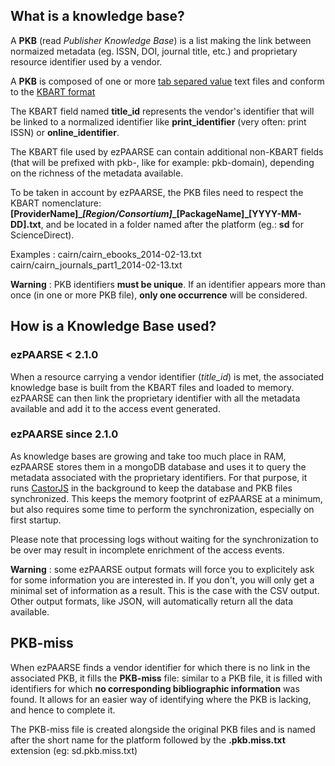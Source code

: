 ## What is a knowledge base? ##
A **PKB** (read _Publisher Knowledge Base_) is a list making the link between normaized metadata (eg. ISSN, DOI, journal title, etc.) and proprietary resource identifier used by a vendor.

A **PKB** is composed of one or more [tab separed value](http://en.wikipedia.org/wiki/Tab-separated_values) text files and conform to the [KBART format](http://www.niso.org/workrooms/kbart)

The KBART field named **title_id** represents the vendor's identifier that will be linked to a normalized identifier like **print_identifier** (very often: print ISSN) or **online_identifier**.

The KBART file used by ezPAARSE can contain additional non-KBART fields (that will be prefixed with pkb-, like for example: pkb-domain), depending on the richness of the metadata available.

To be taken in account by ezPAARSE, the PKB files need to respect the KBART nomenclature: **[ProviderName]\_*[Region/Consortium]*\_[PackageName]\_[YYYY-MM-DD].txt**, and be located in a folder named after the platform (eg.: **sd** for ScienceDirect).

Examples :
cairn/cairn_ebooks_2014-02-13.txt
cairn/cairn_journals_part1_2014-02-13.txt

**Warning** : PKB identifiers **must be unique**. If an identifier appears more than once (in one or more PKB file), **only one occurrence** will be considered.

## How is a Knowledge Base used? ##
### ezPAARSE < 2.1.0 ###
When a resource carrying a vendor identifier (_title_id_) is met, the associated knowledge base is built from the KBART files and loaded to memory. ezPAARSE can then link the proprietary identifier with all the metadata available and add it to the access event generated.

### ezPAARSE since 2.1.0 ###
As knowledge bases are growing and take too much place in RAM, ezPAARSE stores them in a mongoDB database and uses it to query the metadata associated with the proprietary identifiers. For that purpose, it runs [CastorJS](https://github.com/castorjs/castor-load) in the background to keep the database and PKB files synchronized. This keeps the memory footprint of ezPAARSE at a minimum, but also requires some time to perform the synchronization, especially on first startup.

Please note that processing logs without waiting for the synchronization to be over may result in incomplete enrichment of the access events.

**Warning** : some ezPAARSE output formats will force you to explicitely ask for some information you are interested in. If you don't, you will only get a minimal set of information as a result. This is the case with the CSV output.
Other output formats, like JSON, will automatically return all the data available.

## PKB-miss ##
When ezPAARSE finds a vendor identifier for which there is no link in the associated PKB, it fills the **PKB-miss** file: similar to a PKB file, it is filled with identifiers for which **no corresponding bibliographic information** was found. It allows for an easier way of identifying where the PKB is lacking, and hence to complete it.

The PKB-miss file is created alongside the original PKB files and is named after the short name for the platform followed by the **.pkb.miss.txt** extension (eg: sd.pkb.miss.txt)
